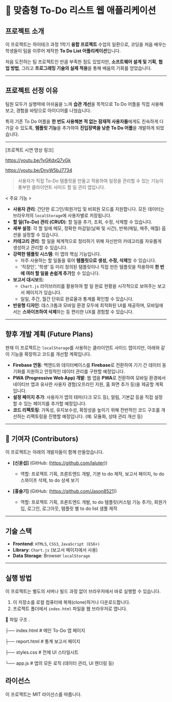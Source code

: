 # 🚀 맞춤형 To-Do 리스트 웹 애플리케이션

## 프로젝트 소개
이 프로젝트는 하이테크 과정 1학기 **융합 프로젝트** 수업의 일환으로, 코딩을 처음 배우는 학생들이 팀을 이루어 제작한 **To Do List 어플리케이션**입니다.  

처음 도전하는 팀 프로젝트인 만큼 부족한 점도 있었지만, **소프트웨어 설계 및 기획**, **협업 방법**, 그리고 **프로그래밍 기술의 실제 적용**을 통해 배움의 기회를 얻었습니다.

---

## 프로젝트 선정 이유
팀원 모두가 실행력에 아쉬움을 느껴 **습관 개선**을 목적으로 To Do 어플을 직접 사용해보고, 경험을 바탕으로 아이디어를 나눴습니다.  

특히 기존 To Do 어플을 **한 번도 사용해본 적 없는 잠재적 사용자들**에게도 친숙하게 다가갈 수 있도록, **템플릿 기능**을 추가하여 **진입장벽을 낮춘 To Do 어플**을 개발하게 되었습니다.

---

[프로젝트 시연 영상 링크]

https://youtu.be/1yGKdxQ7vGk 

https://youtu.be/DnyW5bJ7734 


> 사용자가 직접 To-Do 템플릿을 만들고 적용하여 일정을 관리할 수 있는 기능이 풍부한 클라이언트 사이드 할 일 관리 앱입니다.

< 주요 기능 >

- **사용자 관리**: 간단한 로그인/회원가입 및 비회원 모드를 지원합니다. 모든 데이터는 브라우저의 `localStorage`에 사용자별로 저장됩니다.
- **할 일(To-Do) 관리 (CRUD)**: 할 일을 추가, 조회, 수정, 삭제할 수 있습니다.
- **세부 설정**: 각 할 일에 메모, 정확한 마감일(날짜 및 시간), 반복(매일, 매주, 매월) 옵션을 설정할 수 있습니다.
- **카테고리 관리**: 할 일을 체계적으로 정리하기 위해 자신만의 카테고리를 자유롭게 생성하고 관리할 수 있습니다.
- **강력한 템플릿 시스템**: 이 앱의 핵심 기능입니다.
  - 자주 사용하는 할 일들을 묶어 **템플릿으로 생성, 수정, 삭제**할 수 있습니다.
  - '직장인', '학생' 등 미리 정의된 템플릿이나 직접 만든 템플릿을 적용하여 **한 번에 여러 할 일을 손쉽게 추가**할 수 있습니다.
- **보고서 대시보드**:
  - `Chart.js` 라이브러리를 활용하여 할 일 완료 현황을 시각적으로 보여주는 보고서 페이지가 있습니다.
  - 일일, 주간, 월간 단위로 완료율과 통계를 확인할 수 있습니다.
- **반응형 디자인**: 데스크톱과 모바일 환경 모두에 최적화된 UI를 제공하며, 모바일에서는 **스와이프하여 삭제**하는 등 편리한 UX를 경험할 수 있습니다.

---

## 향후 개발 계획 (Future Plans)

현재 이 프로젝트는 `localStorage`를 사용하는 클라이언트 사이드 앱이지만, 아래와 같이 기능을 확장하고 코드를 개선할 계획입니다.

- **Firebase 연동**: 백엔드와 데이터베이스를 **Firebase**로 전환하여 기기 간 데이터 동기화를 지원하고 안정적인 데이터 관리를 구현할 예정입니다.
- **PWA (Progressive Web App) 개발**: 웹 앱을 **PWA**로 전환하여 모바일 환경에서 네이티브 앱과 유사한 사용자 경험(오프라인 지원, 홈 화면 추가 등)을 제공할 계획입니다.
- **설정 페이지 추가**: 사용자가 앱의 테마(다크 모드 등), 알림, 기본값 등을 직접 설정할 수 있는 페이지를 추가할 예정입니다.
- **코드 리팩토링**: 가독성, 유지보수성, 확장성을 높이기 위해 전반적인 코드 구조를 개선하는 리팩토링을 진행할 예정입니다. (예: 모듈화, 상태 관리 개선 등)

---

## 👥 기여자 (Contributors)

이 프로젝트는 아래의 개발자들이 함께 만들었습니다.

- **[신윤섭]** (GitHub: (https://github.com/laluter))
  - 역할: 프로젝트 기획, 프론트엔드 개발, 기본 to do 제작, 보고서 페이지, to do 스와이프 삭제, to do 상세 보기
    
- **[홍슬기]** (GitHub: (https://github.com/Jason8521))
  - 역할: 프로젝트 기획, 프론트엔드 개발, to do 템플릿(커스텀 기능 추가), 회원가입, 로그인, 로그아웃, 템플릿 별 to do list 샘플 제작 

---

## 기술 스택

- **Frontend**: `HTML5`, `CSS3`, `JavaScript (ES6+)`
- **Library**: `Chart.js` (보고서 페이지에서 사용)
- **Data Storage**: Browser `localStorage`

---

## 실행 방법

이 프로젝트는 별도의 서버나 빌드 과정 없이 브라우저에서 바로 실행할 수 있습니다.

1.  이 저장소를 로컬 컴퓨터에 복제(clone)하거나 다운로드합니다.
2.  프로젝트 폴더에서 `index.html` 파일을 웹 브라우저로 엽니다.

📂 파일 구조
.

├── index.html # 메인 To-Do 앱 페이지

├── report.html # 통계 보고서 페이지

├── styles.css # 전체 UI 스타일시트

└── app.js # 앱의 모든 로직 (데이터 관리, UI 렌더링 등)

## 라이선스
이 프로젝트는 MIT 라이선스를 따릅니다.




